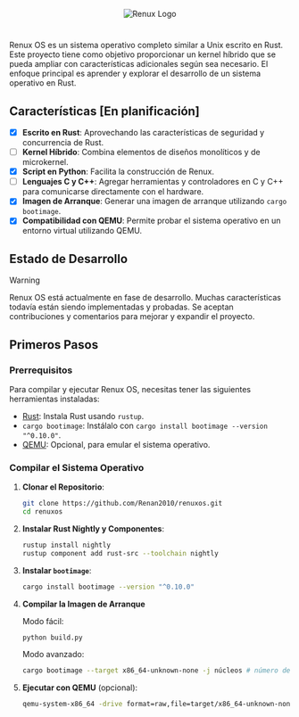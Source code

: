<p align="center">
  <img src="https://github.com/user-attachments/assets/99a8117c-bd7e-4633-b6bb-3f6ce2c29bcb" alt="Renux Logo">
</p>

#

Renux OS es un sistema operativo completo similar a Unix escrito en Rust. Este proyecto tiene como objetivo proporcionar un kernel híbrido que se pueda ampliar con características adicionales según sea necesario. El enfoque principal es aprender y explorar el desarrollo de un sistema operativo en Rust.

## Características [En planificación]

- [X] **Escrito en Rust**: Aprovechando las características de seguridad y concurrencia de Rust.
- [ ] **Kernel Híbrido**: Combina elementos de diseños monolíticos y de microkernel.
- [X] **Script en Python**: Facilita la construcción de Renux.
- [ ] **Lenguajes C y C++**: Agregar herramientas y controladores en C y C++ para comunicarse directamente con el hardware.
- [X] **Imagen de Arranque**: Generar una imagen de arranque utilizando `cargo bootimage`.
- [X] **Compatibilidad con QEMU**: Permite probar el sistema operativo en un entorno virtual utilizando QEMU.

## Estado de Desarrollo
> [!WARNING]
> Renux OS está actualmente en fase de desarrollo. Muchas características todavía están siendo implementadas y probadas. Se aceptan contribuciones y comentarios para mejorar y expandir el proyecto.

## Primeros Pasos

### Prerrequisitos

Para compilar y ejecutar Renux OS, necesitas tener las siguientes herramientas instaladas:

- [Rust](https://www.rust-lang.org/): Instala Rust usando `rustup`.
- `cargo bootimage`: Instálalo con `cargo install bootimage --version "^0.10.0"`.
- [QEMU](https://www.qemu.org/): Opcional, para emular el sistema operativo.

### Compilar el Sistema Operativo

1. **Clonar el Repositorio**:

    ```sh
    git clone https://github.com/Renan2010/renuxos.git
    cd renuxos
    ```

2. **Instalar Rust Nightly y Componentes**:

    ```sh
    rustup install nightly
    rustup component add rust-src --toolchain nightly
    ```

3. **Instalar `bootimage`**:

    ```sh
    cargo install bootimage --version "^0.10.0"
    ```

4. **Compilar la Imagen de Arranque**

    Modo fácil:
    ```sh
    python build.py
    ```
    Modo avanzado:
    ```sh
    cargo bootimage --target x86_64-unknown-none -j núcleos # número de núcleos de CPU
    ```

6. **Ejecutar con QEMU** (opcional):

    ```sh
    qemu-system-x86_64 -drive format=raw,file=target/x86_64-unknown-none/debug/bootimage-renuxos.bin
    ```
